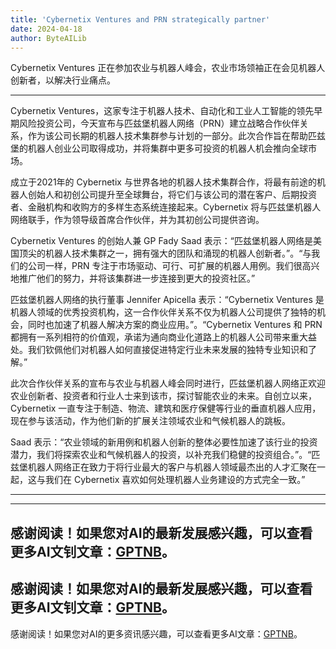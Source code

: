 ```yaml
---
title: 'Cybernetix Ventures and PRN strategically partner'
date: 2024-04-18
author: ByteAILib
---
```


Cybernetix Ventures 正在参加农业与机器人峰会，农业市场领袖正在会见机器人创新者，以解决行业痛点。

---
Cybernetix Ventures，这家专注于机器人技术、自动化和工业人工智能的领先早期风险投资公司，今天宣布与匹兹堡机器人网络（PRN）建立战略合作伙伴关系，作为该公司长期的机器人技术集群参与计划的一部分。此次合作旨在帮助匹兹堡的机器人创业公司取得成功，并将集群中更多可投资的机器人机会推向全球市场。

成立于2021年的 Cybernetix 与世界各地的机器人技术集群合作，将最有前途的机器人创始人和初创公司提升至全球舞台，将它们与该公司的潜在客户、后期投资者、金融机构和收购方的多样生态系统连接起来。Cybernetix 将与匹兹堡机器人网络联手，作为领导级首席合作伙伴，并为其初创公司提供咨询。

Cybernetix Ventures 的创始人兼 GP Fady Saad 表示：“匹兹堡机器人网络是美国顶尖的机器人技术集群之一，拥有强大的团队和涌现的机器人创新者。”。“与我们的公司一样，PRN 专注于市场驱动、可行、可扩展的机器人用例。我们很高兴地推广他们的努力，并将该集群进一步连接到更大的投资社区。”

匹兹堡机器人网络的执行董事 Jennifer Apicella 表示：“Cybernetix Ventures 是机器人领域的优秀投资机构，这一合作伙伴关系不仅为机器人公司提供了独特的机会，同时也加速了机器人解决方案的商业应用。”。“Cybernetix Ventures 和 PRN 都拥有一系列相符的价值观，承诺为通向商业化道路上的机器人公司带来重大益处。我们钦佩他们对机器人如何直接促进特定行业未来发展的独特专业知识和了解。”

此次合作伙伴关系的宣布与农业与机器人峰会同时进行，匹兹堡机器人网络正欢迎农业创新者、投资者和行业人士来到该市，探讨智能农业的未来。自创立以来，Cybernetix 一直专注于制造、物流、建筑和医疗保健等行业的垂直机器人应用，现在参与该活动，作为他们新的扩展关注领域农业和气候机器人的跳板。

Saad 表示：“农业领域的新用例和机器人创新的整体必要性加速了该行业的投资潜力，我们将探索农业和气候机器人的投资，以补充我们稳健的投资组合。”。“匹兹堡机器人网络正在致力于将行业最大的客户与机器人领域最杰出的人才汇聚在一起，这与我们在 Cybernetix 喜欢如何处理机器人业务建设的方式完全一致。”

---

---
感谢阅读！如果您对AI的最新发展感兴趣，可以查看更多AI文钊文章：[GPTNB](https://gptnb.com)。
---
感谢阅读！如果您对AI的最新发展感兴趣，可以查看更多AI文钊文章：[GPTNB](https://gptnb.com)。
---
感谢阅读！如果您对AI的更多资讯感兴趣，可以查看更多AI文章：[GPTNB](https://gptnb.com)。